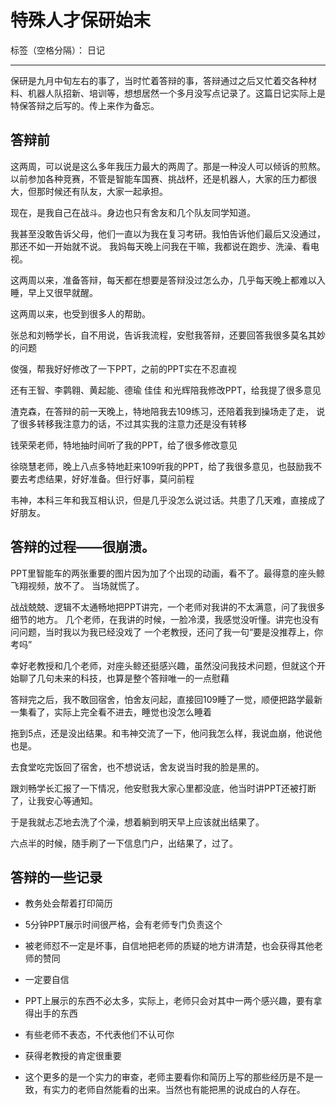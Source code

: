 ﻿# 特殊人才保研始末

标签（空格分隔）： 日记

---
保研是九月中旬左右的事了，当时忙着答辩的事，答辩通过之后又忙着交各种材料、机器人队招新、培训等，想想居然一个多月没写点记录了。这篇日记实际上是特保答辩之后写的。传上来作为备忘。

## 答辩前

这两周，可以说是这么多年我压力最大的两周了。那是一种没人可以倾诉的煎熬。
以前参加各种竞赛，不管是智能车国赛、挑战杯，还是机器人，大家的压力都很大，但那时候还有队友，大家一起承担。

现在，是我自己在战斗。身边也只有舍友和几个队友同学知道。

我甚至没敢告诉父母，他们一直以为我在复习考研。我怕告诉他们最后又没通过，那还不如一开始就不说。
我妈每天晚上问我在干嘛，我都说在跑步、洗澡、看电视。

这两周以来，准备答辩，每天都在想要是答辩没过怎么办，几乎每天晚上都难以入睡，早上又很早就醒。

这两周以来，也受到很多人的帮助。

张总和刘畅学长，自不用说，告诉我流程，安慰我答辩，还要回答我很多莫名其妙的问题

俊强，帮我好好修改了一下PPT，之前的PPT实在不忍直视

还有王智、李鹲翱、黄起能、德瑜 佳佳 和光辉陪我修改PPT，给我提了很多意见

渣克森，在答辩的前一天晚上，特地陪我去109练习，还陪着我到操场走了走，
说了很多转移我注意力的话，不过其实我的注意力还是没有转移

钱荣荣老师，特地抽时间听了我的PPT，给了很多修改意见

徐晓慧老师，晚上八点多特地赶来109听我的PPT，给了我很多意见，也鼓励我不要去考虑结果，好好准备。但行好事，莫问前程

韦神，本科三年和我互相认识，但是几乎没怎么说过话。共患了几天难，直接成了好朋友。


## 答辩的过程——很崩溃。

PPT里智能车的两张重要的图片因为加了个出现的动画，看不了。最得意的座头鲸飞翔视频，放不了。
当场就慌了。

战战兢兢、逻辑不太通畅地把PPT讲完，一个老师对我讲的不太满意，问了我很多细节的地方。
几个老师，在我讲的时候，一脸冷漠，我感觉没听懂。讲完也没有问问题，当时我以为我已经没戏了
一个老教授，还问了我一句“要是没推荐上，你考吗”

幸好老教授和几个老师，对座头鲸还挺感兴趣，虽然没问我技术问题，但就这个开始聊了几句未来的科技，也算是整个答辩唯一的一点慰藉

答辩完之后，我不敢回宿舍，怕舍友问起，直接回109睡了一觉，顺便把路学最新一集看了，实际上完全看不进去，睡觉也没怎么睡着

拖到5点，还是没出结果。和韦神交流了一下，他问我怎么样，我说血崩，他说他也是。

去食堂吃完饭回了宿舍，也不想说话，舍友说当时我的脸是黑的。

跟刘畅学长汇报了一下情况，他安慰我大家心里都没底，他当时讲PPT还被打断了，让我安心等通知。


于是我就忐忑地去洗了个澡，想着躺到明天早上应该就出结果了。

六点半的时候，随手刷了一下信息门户，出结果了，过了。


## 答辩的一些记录

- 教务处会帮着打印简历

- 5分钟PPT展示时间很严格，会有老师专门负责这个

- 被老师怼不一定是坏事，自信地把老师的质疑的地方讲清楚，也会获得其他老师的赞同

- 一定要自信

- PPT上展示的东西不必太多，实际上，老师只会对其中一两个感兴趣，要有拿得出手的东西

- 有些老师不表态，不代表他们不认可你

- 获得老教授的肯定很重要

- 这个更多的是一个实力的审查，老师主要看你和简历上写的那些经历是不是一致，有实力的老师自然能看的出来。当然也有能把黑的说成白的人存在。







